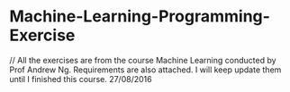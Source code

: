 # Machine-Learning-Programming-Exercise
// All the exercises are from the course Machine Learning conducted by Prof Andrew Ng. Requirements are also attached. I will keep update them until I finished this course. 27/08/2016
